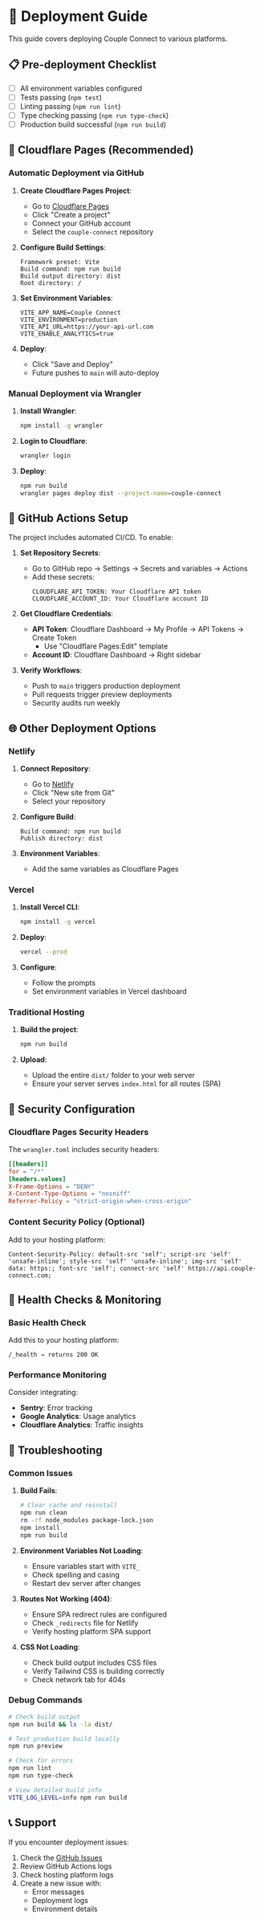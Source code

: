# 🚀 Deployment Guide

This guide covers deploying Couple Connect to various platforms.

## 📋 Pre-deployment Checklist

- [ ] All environment variables configured
- [ ] Tests passing (`npm test`)
- [ ] Linting passing (`npm run lint`)
- [ ] Type checking passing (`npm run type-check`)
- [ ] Production build successful (`npm run build`)

## 🌟 Cloudflare Pages (Recommended)

### Automatic Deployment via GitHub

1. **Create Cloudflare Pages Project**:
   - Go to [Cloudflare Pages](https://pages.cloudflare.com/)
   - Click "Create a project"
   - Connect your GitHub account
   - Select the `couple-connect` repository

2. **Configure Build Settings**:
   ```
   Framework preset: Vite
   Build command: npm run build
   Build output directory: dist
   Root directory: /
   ```

3. **Set Environment Variables**:
   ```
   VITE_APP_NAME=Couple Connect
   VITE_ENVIRONMENT=production
   VITE_API_URL=https://your-api-url.com
   VITE_ENABLE_ANALYTICS=true
   ```

4. **Deploy**: 
   - Click "Save and Deploy"
   - Future pushes to `main` will auto-deploy

### Manual Deployment via Wrangler

1. **Install Wrangler**:
   ```bash
   npm install -g wrangler
   ```

2. **Login to Cloudflare**:
   ```bash
   wrangler login
   ```

3. **Deploy**:
   ```bash
   npm run build
   wrangler pages deploy dist --project-name=couple-connect
   ```

## 🔧 GitHub Actions Setup

The project includes automated CI/CD. To enable:

1. **Set Repository Secrets**:
   - Go to GitHub repo → Settings → Secrets and variables → Actions
   - Add these secrets:
     ```
     CLOUDFLARE_API_TOKEN: Your Cloudflare API token
     CLOUDFLARE_ACCOUNT_ID: Your Cloudflare account ID
     ```

2. **Get Cloudflare Credentials**:
   - **API Token**: Cloudflare Dashboard → My Profile → API Tokens → Create Token
     - Use "Cloudflare Pages:Edit" template
   - **Account ID**: Cloudflare Dashboard → Right sidebar

3. **Verify Workflows**:
   - Push to `main` triggers production deployment
   - Pull requests trigger preview deployments
   - Security audits run weekly

## 🌐 Other Deployment Options

### Netlify

1. **Connect Repository**:
   - Go to [Netlify](https://app.netlify.com/)
   - Click "New site from Git"
   - Select your repository

2. **Configure Build**:
   ```
   Build command: npm run build
   Publish directory: dist
   ```

3. **Environment Variables**:
   - Add the same variables as Cloudflare Pages

### Vercel

1. **Install Vercel CLI**:
   ```bash
   npm install -g vercel
   ```

2. **Deploy**:
   ```bash
   vercel --prod
   ```

3. **Configure**:
   - Follow the prompts
   - Set environment variables in Vercel dashboard

### Traditional Hosting

1. **Build the project**:
   ```bash
   npm run build
   ```

2. **Upload**:
   - Upload the entire `dist/` folder to your web server
   - Ensure your server serves `index.html` for all routes (SPA)

## 🔐 Security Configuration

### Cloudflare Pages Security Headers

The `wrangler.toml` includes security headers:

```toml
[[headers]]
for = "/*"
[headers.values]
X-Frame-Options = "DENY"
X-Content-Type-Options = "nosniff"
Referrer-Policy = "strict-origin-when-cross-origin"
```

### Content Security Policy (Optional)

Add to your hosting platform:

```
Content-Security-Policy: default-src 'self'; script-src 'self' 'unsafe-inline'; style-src 'self' 'unsafe-inline'; img-src 'self' data: https:; font-src 'self'; connect-src 'self' https://api.couple-connect.com;
```

## 🏥 Health Checks & Monitoring

### Basic Health Check

Add this to your hosting platform:

```
/_health → returns 200 OK
```

### Performance Monitoring

Consider integrating:
- **Sentry**: Error tracking
- **Google Analytics**: Usage analytics
- **Cloudflare Analytics**: Traffic insights

## 🚨 Troubleshooting

### Common Issues

1. **Build Fails**:
   ```bash
   # Clear cache and reinstall
   npm run clean
   rm -rf node_modules package-lock.json
   npm install
   npm run build
   ```

2. **Environment Variables Not Loading**:
   - Ensure variables start with `VITE_`
   - Check spelling and casing
   - Restart dev server after changes

3. **Routes Not Working (404)**:
   - Ensure SPA redirect rules are configured
   - Check `_redirects` file for Netlify
   - Verify hosting platform SPA support

4. **CSS Not Loading**:
   - Check build output includes CSS files
   - Verify Tailwind CSS is building correctly
   - Check network tab for 404s

### Debug Commands

```bash
# Check build output
npm run build && ls -la dist/

# Test production build locally
npm run preview

# Check for errors
npm run lint
npm run type-check

# View detailed build info
VITE_LOG_LEVEL=info npm run build
```

## 📞 Support

If you encounter deployment issues:

1. Check the [GitHub Issues](https://github.com/and3rn3t/couple-connect/issues)
2. Review GitHub Actions logs
3. Check hosting platform logs
4. Create a new issue with:
   - Error messages
   - Deployment logs
   - Environment details
